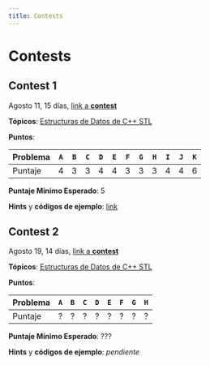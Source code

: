 ```yaml
---
title: Contests
---
```


# Contests

## Contest 1
Agosto 11, 15 días, [link a **contest**](https://vjudge.net/contest/510018)

**Tópicos**: [Estructuras de Datos de C++ STL](../resources/data_structures)

**Puntos**:

| Problema  | `A` | `B` | `C` | `D` | `E` | `F` | `G` | `H` | `I` | `J` | `K` |
| --------- | --- | --- | --- | --- | --- | --- | --- | --- | --- | --- | --- |
| Puntaje   |  4  |  3  |  3  |  4  |  4  |  3  |  3  |  3  |  4  |  4  |  6  | 



**Puntaje Mínimo Esperado**: 5

**Hints** y **códigos de ejemplo**: [link](hints/contest1)

## Contest 2
Agosto 19, 14 días, [link a **contest**](https://vjudge.net/contest/511393)

**Tópicos**: [Estructuras de Datos de C++ STL](../resources/data_structures)

**Puntos**: 

| Problema  | `A` | `B` | `C` | `D` | `E` | `F` | `G` | `H` |
| --------- | --- | --- | --- | --- | --- | --- | --- | --- |
| Puntaje   |  ?  |  ?  |  ?  |  ?  |  ?  |  ?  |  ?  |  ?  |

**Puntaje Mínimo Esperado**: ???

**Hints** y **códigos de ejemplo**: _pendiente_
